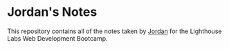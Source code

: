# Jordan's Notes

This repository contains all of the notes taken by [Jordan](https://github.com/jbenson4) for the Lighthouse Labs Web Development Bootcamp.